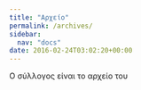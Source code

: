 ```yaml
---
title: "Αρχείο"
permalink: /archives/
sidebar:
  nav: "docs"
date: 2016-02-24T03:02:20+00:00
---
```


Ο σύλλογος είναι το αρχείο του